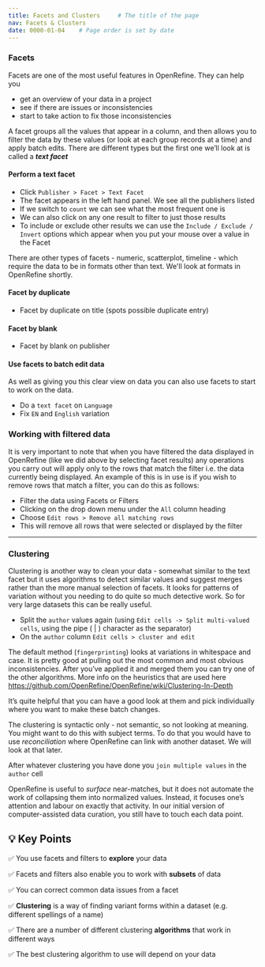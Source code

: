 ```yaml
---
title: Facets and Clusters     # The title of the page
nav: Facets & Clusters
date: 0000-01-04    # Page order is set by date
---
```


### Facets
Facets are one of the most useful features in OpenRefine. They can help you
* get an overview of your data in a project
* see if there are issues or inconsistencies
* start to take action to fix those inconsistencies

A facet groups all the values that appear in a column, and then allows you to filter the data by these values (or look at each group records at a time) and apply batch edits. There are different types but the first one we’ll look at is called a __*text facet*__

#### Perform a text facet
* Click `Publisher > Facet > Text Facet`
* The facet appears in the left hand panel. We see all the publishers listed
* If we switch to `count` we can see what the most frequent one is
* We can also click on any one result to filter to just those results
* To include or exclude other results we can use the `Include / Exclude / Invert` options which appear when you put your mouse over a value in the Facet

There are other types of facets - numeric, scatterplot, timeline - which require the data to be in formats other than text. We'll look at formats in OpenRefine shortly.

#### Facet by duplicate
* Facet by duplicate on title (spots possible duplicate entry)

#### Facet by blank
* Facet by blank on publisher

#### Use facets to batch edit data
As well as giving you this clear view on data you can also use facets to start to work on the data.
* Do a `text facet` on `Language`
* Fix `EN` and `English` variation

### Working with filtered data
It is very important to note that when you have filtered the data displayed in OpenRefine (like we did above by selecting facet results) any operations you carry out will apply only to the rows that match the filter i.e. the data currently being displayed.
An example of this is in use is if you wish to remove rows that match a filter, you can do this as follows:
* Filter the data using Facets or Filters
* Clicking on the drop down menu under the `All` column heading
* Choose `Edit rows > Remove all matching rows`
* This will remove all rows that were selected or displayed by the filter

----------------------------
### Clustering
Clustering is another way to clean your data - somewhat similar to the text facet but it uses algorithms to detect similar values and suggest merges rather than the more manual selection of facets. It looks for patterns of variation without you needing to do quite so much detective work. So for very large datasets this can be really useful.

* Split the `author` values again (using `Edit cells -> Split multi-valued cells`, using the pipe ( &#124; ) character as the separator)
* On the `author` column `Edit cells > cluster and edit`

The default method (`fingerprinting`) looks at variations in whitespace and case. It is pretty good at pulling out the most common and most obvious inconsistencies. After you’ve applied it and merged them you can try one of the other algorithms. More info on the heuristics that are used here
<https://github.com/OpenRefine/OpenRefine/wiki/Clustering-In-Depth>

It’s quite helpful that you can have a good look at them and pick individually where you want to make these batch changes.

The clustering is syntactic only - not semantic, so not looking at meaning. You might want to do this with subject terms. To do that you would have to use _reconciliation_ where OpenRefine can link with another dataset. We will look at that later.

After whatever clustering you have done you `join multiple values` in the `author` cell

OpenRefine is useful to _surface_ near-matches, but it does not automate the work of collapsing them into normalized values. Instead, it focuses one’s attention and labour on exactly that activity. In our initial version of computer-assisted data curation, you still have to touch each data point.

## 💡 Key Points

✅ You use facets and filters to **explore** your data

✅ Facets and filters also enable you to work with **subsets** of data

✅ You can correct common data issues from a facet

✅ **Clustering** is a way of finding variant forms within a dataset (e.g. different spellings of a name)

✅ There are a number of different clustering **algorithms** that work in different ways

✅ The best clustering algorithm to use will depend on your data
